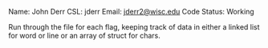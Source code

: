 Name: John Derr
CSL: jderr
Email: jderr2@wisc.edu
Code Status: Working

Run through the file for each flag, keeping track of data in either a 
linked list for word or line or an array of struct for chars. 

